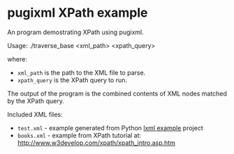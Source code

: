 # pugixml XPath example #

An program demostrating XPath using pugixml.

Usage: ./traverse_base <xml_path> <xpath_query>

where:

 * `xml_path` is the path to the XML file to parse.
 * `xpath_query` is the XPath query to run.

The output of the program is the combined contents of XML nodes matched by the 
XPath query.

Included XML files:

 * `test.xml` - example generated from Python [lxml example](https://github.com/cfobel/python_lxml) project
 * `books.xml` - example from XPath tutorial at: <http://www.w3develop.com/xpath/xpath_intro.asp.htm>
